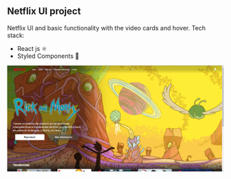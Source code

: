 ## Netflix UI project

Netflix UI and basic functionality with the video cards and hover.
Tech stack:

- React js ⚛
- Styled Components 💅

![img](./public/ss.png)
